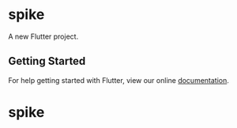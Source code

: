 # spike

A new Flutter project.

## Getting Started

For help getting started with Flutter, view our online
[documentation](https://flutter.io/).
# spike
